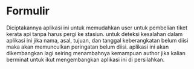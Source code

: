 # Formulir
Diciptakannya aplikasi ini untuk memudahkan user untuk pembelian tiket kerata api tanpa harus pergi ke stasiun. 
untuk deteksi kesalahan dalam aplikasi ini jika nama, asal, tujuan, dan tanggal keberangkatan belum diisi maka akan memunculkan 
peringatan belum diisi. aplikasi ini akan dikembangkan lagi seiring menambahnya kemampuan author jika kalian berminat untuk ikut
mengembangkan aplikasi ini di persilahkan.
